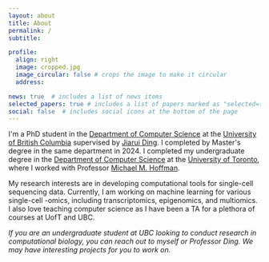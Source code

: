 ```yaml
---
layout: about
title: About
permalink: /
subtitle:

profile:
  align: right
  image: cropped.jpg
  image_circular: false # crops the image to make it circular
  address:

news: true  # includes a list of news items
selected_papers: true # includes a list of papers marked as "selected={true}"
social: false  # includes social icons at the bottom of the page
---
```


I'm a PhD student in the [Department of Computer Science](https://www.cs.ubc.ca/) at the [University of British Columbia](https://www.ubc.ca/) supervised by [Jiarui Ding](https://www.cs.ubc.ca/~jiaruid/).
I completed by Master's degree in the same department in 2024.
I completed my undergraduate degree in the [Department of Computer Science](https://web.cs.toronto.edu/) at the [University of Toronto](https://www.utoronto.ca/), where I worked with Professor [Michael M. Hoffman](https://hoffmanlab.org/).

My research interests are in developing computational tools for single-cell sequencing data.
Currently, I am working on machine learning for various single-cell -omics, including transcriptomics, epigenomics, and multiomics.
I also love teaching computer science as I have been a TA for a plethora of courses at UofT and UBC.

*If you are an undergraduate student at UBC looking to conduct research in computational biology, you can reach out to*
*myself or Professor Ding. We may have interesting projects for you to work on.*

<!-- Put your address / P.O. box / other info right below your picture. You can also disable any these elements by editing `profile` property of the YAML header of your `_pages/about.md`. Edit `_bibliography/papers.bib` and Jekyll will render your [publications page](/al-folio/publications/) automatically.

Link to your social media connections, too. This theme is set up to use [Font Awesome icons](http://fortawesome.github.io/Font-Awesome/) and [Academicons](https://jpswalsh.github.io/academicons/), like the ones below. Add your Facebook, Twitter, LinkedIn, Google Scholar, or just disable all of them. -->
